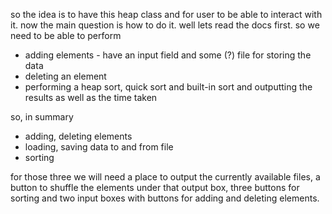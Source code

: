so the idea is to have this heap class and for user to be able to interact with it. now the main question is how to do it. well lets read the docs first. so we need to be able to perform

- adding elements - have an input field and some (?) file for storing the data
- deleting an element
- performing a heap sort, quick sort and built-in sort and outputting the results as well as the time taken

so, in summary

- adding, deleting elements
- loading, saving data to and from file
- sorting

for those three we will need a place to output the currently available files, a button to shuffle the elements under that output box, three buttons for sorting and two input boxes with buttons for adding and deleting elements.
